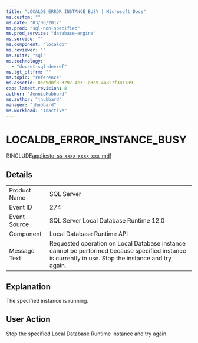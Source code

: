 ```yaml
---
title: "LOCALDB_ERROR_INSTANCE_BUSY | Microsoft Docs"
ms.custom: ""
ms.date: "03/06/2017"
ms.prod: "sql-non-specified"
ms.prod_service: "database-engine"
ms.service: ""
ms.component: "localdb"
ms.reviewer: ""
ms.suite: "sql"
ms.technology: 
  - "docset-sql-devref"
ms.tgt_pltfrm: ""
ms.topic: "reference"
ms.assetid: 0ed9d0f8-3297-4e31-a3e9-4a827f381789
caps.latest.revision: 8
author: "JennieHubbard"
ms.author: "jhubbard"
manager: "jhubbard"
ms.workload: "Inactive"
---
```

# LOCALDB_ERROR_INSTANCE_BUSY
[!INCLUDE[appliesto-ss-xxxx-xxxx-xxx-md](../../includes/appliesto-ss-xxxx-xxxx-xxx-md.md)]
    
## Details  
  
|||  
|-|-|  
|Product Name|SQL Server|  
|Event ID|274|  
|Event Source|SQL Server Local Database Runtime 12.0|  
|Component|Local Database Runtime API|  
|Message Text|Requested operation on Local Database instance cannot be performed because specified instance is currently in use. Stop the instance and try again.|  
  
## Explanation  
 The specified instance is running.  
  
## User Action  
 Stop the specified Local Database Runtime instance and try again.  
  
  
